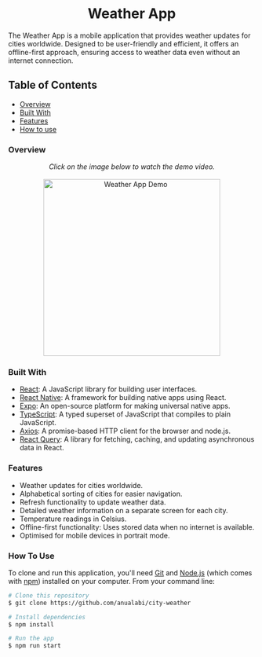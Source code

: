 <h1 align="center">Weather App</h1>

The Weather App is a mobile application that provides weather updates for cities worldwide. Designed to be user-friendly and efficient, it offers an offline-first approach, ensuring access to weather data even without an internet connection.

<!-- TABLE OF CONTENTS -->

## Table of Contents

- [Overview](#overview)
- [Built With](#built-with)
- [Features](#features)
- [How to use](#how-to-use)

### Overview

<p align="center">
 <em>Click on the image below to watch the demo video.</em><br><br>
  <a href="https://github.com/anualabi/city-weather/assets/33486765/2511a0e0-0a15-4641-af1f-bf9117f892fc">
    <img src="https://github.com/anualabi/city-weather/assets/33486765/5f34866d-0dcb-4530-9b34-87dfd0abd8c7" alt="Weather App Demo" width="360px">
  </a>
</p>

### Built With

- [React](https://react.dev/): A JavaScript library for building user interfaces.
- [React Native](https://reactnative.dev/): A framework for building native apps using React.
- [Expo](https://expo.dev/): An open-source platform for making universal native apps.
- [TypeScript](https://www.typescriptlang.org/): A typed superset of JavaScript that compiles to plain JavaScript.
- [Axios](https://axios-http.com/docs/intro): A promise-based HTTP client for the browser and node.js.
- [React Query](https://tanstack.com/query/latest): A library for fetching, caching, and updating asynchronous data in React.

### Features

- Weather updates for cities worldwide.
- Alphabetical sorting of cities for easier navigation.
- Refresh functionality to update weather data.
- Detailed weather information on a separate screen for each city.
- Temperature readings in Celsius.
- Offline-first functionality: Uses stored data when no internet is available.
- Optimised for mobile devices in portrait mode.

### How To Use

To clone and run this application, you'll need [Git](https://git-scm.com) and [Node.js](https://nodejs.org/en/download/) (which comes with [npm](http://npmjs.com)) installed on your computer. From your command line:

```bash
# Clone this repository
$ git clone https://github.com/anualabi/city-weather

# Install dependencies
$ npm install

# Run the app
$ npm run start
```
